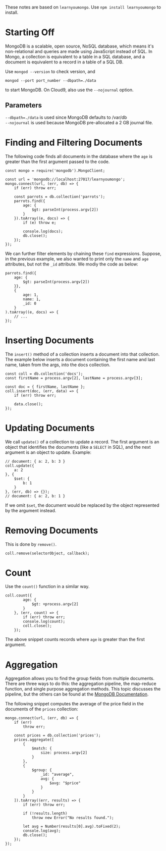 These notes are based on `learnyoumongo`. Use `npm install learnyoumongo` to install.

# Starting Off
MongoDB is a scalable, open source, NoSQL database, which means it's non-relational and queries are made using JavaScript instead of SQL. In Mongo, a collection is equivalent to a table in a SQL database, and a document is equivalent to a record in a table of a SQL DB.  

Use `mongod --version` to check version, and
```
mongod --port port_number --dbpath=./data
```
to start MongoDB. On Cloud9, also use the `--nojournal` option.

## Parameters
`--dbpath=./data` is used since MongoDB defaults to /var/db  
`--nojournal` is used because MongoDB pre-allocated a 2 GB journal file.

# Finding and Filtering Documents
The following code finds all documents in the database where the `age` is greater than the first argument passed to the code.
```
const mongo = require('mongodb').MongoClient;

const url = 'mongodb://localhost:27017/learnyoumongo';
mongo.connect(url, (err, db) => {
	if (err) throw err;
	
	const parrots = db.collection('parrots');
	parrots.find({
		age: {
			$gt: parseInt(process.argv[2])
		}
	}).toArray((e, docs) => {
		if (e) throw e;
		
		console.log(docs);
		db.close();
	});
});
```

We can further filter elements by chaining these `find` expressions. Suppose, in the previous example, we also wanted to print only the `name` and `age` attributes, but not the `_id` attribute. We modiy the code as below:

```
parrots.find({
	age: {
		$gt: parseInt(process.argv[2])
	}},
	{
		age: 1,
		name: 1,
		_id: 0
	}
).toArray((e, docs) => {
	// ...
});
```

# Inserting Documents
The `insert()` method of a collection inserts a document into that collection. The example below inserts a document containing the first name and last name, taken from the args, into the docs collection.

```
const coll = db.collection('docs');
const firstName = process.argv[2], lastName = process.argv[3];

const doc = { firstName, lastName };
coll.insert(doc, (err, data) => {
	if (err) throw err;
	
	data.close();
});
```

# Updating Documents
We call `update()` of a collection to update a record. The first argument is an object that identifies the documents (like a `SELECT` in SQL), and the next argument is an object to update. Example:
```
// document: { a: 2, b: 3 }
coll.update({
	a: 2
}, {
	$set: {
		b: 1
	}
}, (err, db) => {});
// document: { a: 2, b: 1 }
```
If we omit `$set`, the document would be replaced by the object represented by the argument instead.

# Removing Documents
This is done by `remove()`. 
```
coll.remove(selectorObject, callback);
```

# Count 
Use the `count()` function in a similar way.
```
coll.count({
		age: {
			$gt: +process.argv[2]
		}
	}, (err, count) => {
		if (err) throw err;
		console.log(count);
		coll.close();
	});
```
The above snippet counts records where `age` is greater than the first argument.

# Aggregation
Aggregation allows you to find the group fields from multiple documents. There are three ways to do this: the aggregation pipeline, the map-reduce function, and single purpose aggregation methods. This topic discusses the pipeline, but the others can be found at the [MongoDB Documentation](https://docs.mongodb.com/manual/aggregation/).  

The following snippet computes the average of the price field in the documents of the `prices` collection:
```
mongo.connect(url, (err, db) => {
	if (err)
		throw err;
	
	const prices = db.collection('prices');
	prices.aggregate([
		{ 
			$match: { 
				size: process.argv[2] 
			} 
		},
		{ 
			$group: {
				_id: "average",
				avg: { 
					$avg: "$price" 
				} 
			} 
		}
	]).toArray((err, results) => {
		if (err) throw err;
		
		if (!results.length)
			throw new Error("No results found.");

		let avg = Number(results[0].avg).toFixed(2);
		console.log(avg);
		db.close();
	});
});
```